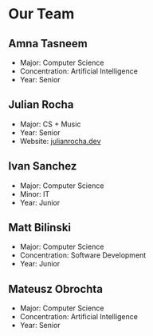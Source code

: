 # Our Team

## Amna Tasneem

- Major: Computer Science
- Concentration: Artificial Intelligence
- Year: Senior

## Julian Rocha

- Major: CS + Music
- Year: Senior
- Website: [julianrocha.dev](https://julianrocha.dev)

## Ivan Sanchez

- Major: Computer Science
- Minor: IT
- Year: Junior

## Matt Bilinski

- Major: Computer Science
- Concentration: Software Development
- Year: Junior

## Mateusz Obrochta

- Major: Computer Science
- Concentration: Artificial Intelligence
- Year: Senior
